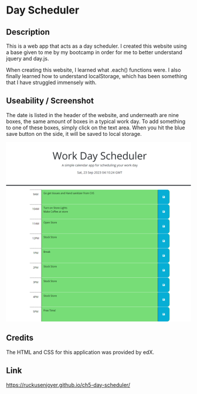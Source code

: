 # Day Scheduler

## Description
This is a web app that acts as a day scheduler. I created this website using a base given to me by my bootcamp in order for me to better understand jquery and day.js.

When creating this website, I learned what .each() functions were. I also finally learned how to understand localStorage, which has been something that I have struggled immensely with. 

## Useability / Screenshot
The date is listed in the header of the website, and underneath are nine boxes, the same amount of boxes in a typical work day. To add something to one of these boxes, simply click on the text area. When you hit the blue save button on the side, it will be saved to local storage. 

![The screenshot for this website. Has a header reading 'work day scheduler', and 5 green boxes where you can type things in.](assets/images/127.0.0.1_5500_challenges_ch5-day-scheduler_index.html.png)

## Credits
The HTML and CSS for this application was provided by edX. 

## Link

https://ruckusenjoyer.github.io/ch5-day-scheduler/
